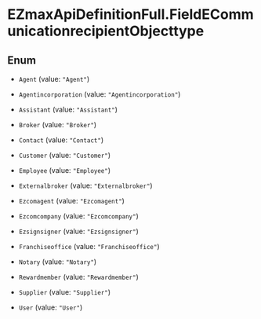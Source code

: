 # EZmaxApiDefinitionFull.FieldECommunicationrecipientObjecttype

## Enum


* `Agent` (value: `"Agent"`)

* `Agentincorporation` (value: `"Agentincorporation"`)

* `Assistant` (value: `"Assistant"`)

* `Broker` (value: `"Broker"`)

* `Contact` (value: `"Contact"`)

* `Customer` (value: `"Customer"`)

* `Employee` (value: `"Employee"`)

* `Externalbroker` (value: `"Externalbroker"`)

* `Ezcomagent` (value: `"Ezcomagent"`)

* `Ezcomcompany` (value: `"Ezcomcompany"`)

* `Ezsignsigner` (value: `"Ezsignsigner"`)

* `Franchiseoffice` (value: `"Franchiseoffice"`)

* `Notary` (value: `"Notary"`)

* `Rewardmember` (value: `"Rewardmember"`)

* `Supplier` (value: `"Supplier"`)

* `User` (value: `"User"`)



